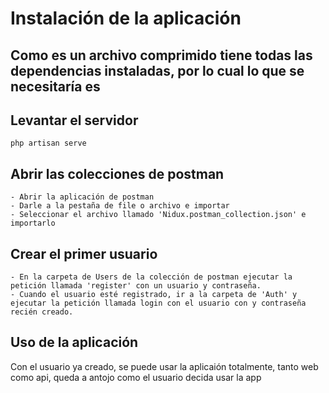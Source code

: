 # Instalación de la aplicación

## Como es un archivo comprimido tiene todas las dependencias instaladas, por lo cual lo que se necesitaría es

## Levantar el servidor

    php artisan serve

## Abrir las colecciones de postman

    - Abrir la aplicación de postman
    - Darle a la pestaña de file o archivo e importar
    - Seleccionar el archivo llamado 'Nidux.postman_collection.json' e importarlo

## Crear el primer usuario

    - En la carpeta de Users de la colección de postman ejecutar la petición llamada 'register' con un usuario y contraseña.
    - Cuando el usuario esté registrado, ir a la carpeta de 'Auth' y ejecutar la petición llamada login con el usuario con y contraseña recién creado.

## Uso de la aplicación

Con el usuario ya creado, se puede usar la aplicaión totalmente, tanto web como api, queda a antojo como el usuario decida usar la app